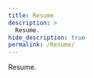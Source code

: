 ```yaml
---
title: Resume
description: >
  Resume.
hide_description: true
permalink: /Resume/
---
```


Resume. 
